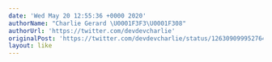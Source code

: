 ```yaml
---
date: 'Wed May 20 12:55:36 +0000 2020'
authorName: "Charlie Gerard \U0001F3F3️‍\U0001F308"
authorUrl: 'https://twitter.com/devdevcharlie'
originalPost: 'https://twitter.com/devdevcharlie/status/1263090999527649281'
layout: like
---
```

